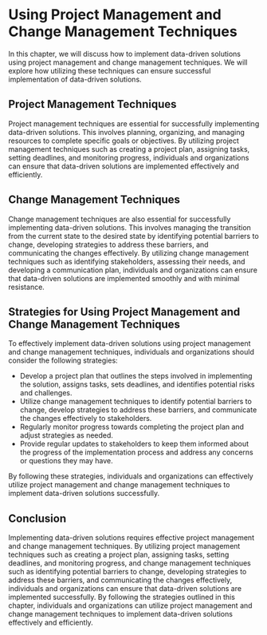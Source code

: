 Using Project Management and Change Management Techniques
========================================================================================================

In this chapter, we will discuss how to implement data-driven solutions using project management and change management techniques. We will explore how utilizing these techniques can ensure successful implementation of data-driven solutions.

Project Management Techniques
-----------------------------

Project management techniques are essential for successfully implementing data-driven solutions. This involves planning, organizing, and managing resources to complete specific goals or objectives. By utilizing project management techniques such as creating a project plan, assigning tasks, setting deadlines, and monitoring progress, individuals and organizations can ensure that data-driven solutions are implemented effectively and efficiently.

Change Management Techniques
----------------------------

Change management techniques are also essential for successfully implementing data-driven solutions. This involves managing the transition from the current state to the desired state by identifying potential barriers to change, developing strategies to address these barriers, and communicating the changes effectively. By utilizing change management techniques such as identifying stakeholders, assessing their needs, and developing a communication plan, individuals and organizations can ensure that data-driven solutions are implemented smoothly and with minimal resistance.

Strategies for Using Project Management and Change Management Techniques
------------------------------------------------------------------------

To effectively implement data-driven solutions using project management and change management techniques, individuals and organizations should consider the following strategies:

* Develop a project plan that outlines the steps involved in implementing the solution, assigns tasks, sets deadlines, and identifies potential risks and challenges.
* Utilize change management techniques to identify potential barriers to change, develop strategies to address these barriers, and communicate the changes effectively to stakeholders.
* Regularly monitor progress towards completing the project plan and adjust strategies as needed.
* Provide regular updates to stakeholders to keep them informed about the progress of the implementation process and address any concerns or questions they may have.

By following these strategies, individuals and organizations can effectively utilize project management and change management techniques to implement data-driven solutions successfully.

Conclusion
----------

Implementing data-driven solutions requires effective project management and change management techniques. By utilizing project management techniques such as creating a project plan, assigning tasks, setting deadlines, and monitoring progress, and change management techniques such as identifying potential barriers to change, developing strategies to address these barriers, and communicating the changes effectively, individuals and organizations can ensure that data-driven solutions are implemented successfully. By following the strategies outlined in this chapter, individuals and organizations can utilize project management and change management techniques to implement data-driven solutions effectively and efficiently.
